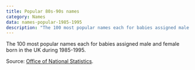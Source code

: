 ```yaml
---
title: Popular 80s-90s names
category: Names
data: names-popular-1985-1995
description: "The 100 most popular names each for babies assigned male and female born in the UK during 1985-1995."
---
```


The 100 most popular names each for babies assigned male and female born in the UK during 1985-1995.

Source: [Office of National Statistics](https://www.ons.gov.uk/peoplepopulationandcommunity/birthsdeathsandmarriages/livebirths/datasets/babynamesenglandandwalestop100babynameshistoricaldata).